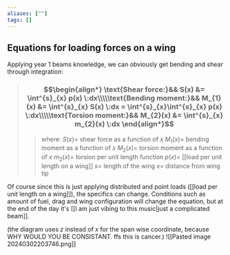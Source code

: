 ```yaml
---
aliases: [""]
tags: []
---
```


## Equations for loading forces on a wing

Applying year 1 beams knowledge, we can obviously get bending and shear through integration:
 

> ### $$\begin{align*} \text{Shear force:}&& S(x)  &= \int^{s}_{x} p(x) \:dx\\\\\text{Bending moment:}&& M_{1}(x)  &= \int^{s}_{x} S(x) \:dx = \int^{s}_{x}\int^{s}_{x} p(x) \:dx\\\\\text{Torsion moment:}&& M_{2}(x)  &= \int^{s}_{x} m_{2}(x) \:dx \end{align*}$$
>> where:
>> $S(x)=$ shear force as a function of $x$
>> $M_{1}(x)=$ bending moment as a function of $x$
>> $M_{2}(x)=$ torsion moment as a function of $x$
>> $m_{2}(x)=$ torsion per unit length function
>> $p(x)=$ [[load per unit length on a wing]]
>> $s=$ length of the wing
>> $x=$ distance from wing tip

Of course since this is just applying distributed and point loads ([[load per unit length on a wing]]), the specifics can change. Conditions such as amount of fuel, drag and wing configuration will change the equation, but at the end of the day it's [[I am just vibing to this music|just a complicated beam]].

(the diagram uses $z$ instead of $x$ for the span wise coordinate, because WHY WOULD YOU BE CONSISTANT. ffs this is cancer.)
![[Pasted image 20240302203746.png]]
